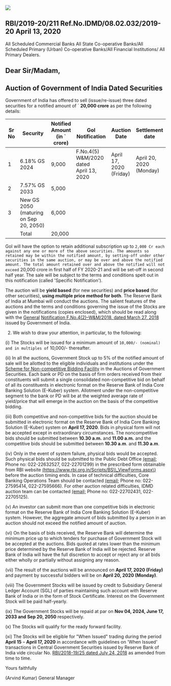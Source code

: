 ![](_page_0_Picture_0.jpeg)

## RBI/2019-20/211 Ref.No.IDMD/08.02.032/2019-20 April 13, 2020

All Scheduled Commercial Banks All State Co-operative Banks/All Scheduled Primary (Urban) Co-operative Banks/All Financial Institutions/ All Primary Dealers.

## **Dear Sir/Madam,**

## **Auction of Government of India Dated Securities**

Government of India has offered to sell (issue/re-issue) three dated securities for a notified amount of ` **20,000 crore** as per the following details:

| Sr<br>No | Security                                     | Notified<br>Amount<br>(in `<br>crore) | GoI<br>Notification                              | Auction<br>Date               | Settlement<br>date            |
|----------|----------------------------------------------|---------------------------------------|--------------------------------------------------|-------------------------------|-------------------------------|
| 1        | 6.18% GS 2024                                | 9,000                                 | F.No.4(5)<br>W&M/2020<br>dated<br>April 13, 2020 | April 17,<br>2020<br>(Friday) | April 20,<br>2020<br>(Monday) |
| 2        | 7.57% GS 2033                                | 5,000                                 |                                                  |                               |                               |
| 3        | New GS 2050<br>(maturing on Sep<br>20, 2050) | 6,000                                 |                                                  |                               |                               |
|          | Total                                        | 20,000                                |                                                  |                               |                               |

GoI will have the option to retain additional subscription up to ` 2,000 Cr each against any one or more of the above securities. The amounts so retained may be within the notified amount, by setting-off under other securities in the same auction, or may be over and above the notified amount. The total amount retained over and above the notified will not exceed ` 20,000 crore in first half of FY 2020-21 and will be set-off in second half year. The sale will be subject to the terms and conditions spelt out in this notification (called 'Specific Notification').

The auction will be **yield based** (for new securities) and **price based** (for other securities), **using multiple price method for both**. The Reserve Bank of India at Mumbai will conduct the auctions. The salient features of the auctions and the terms and conditions governing the issue of the Stocks are given in the notifications (copies enclosed), which should be read along with the [General](https://www.rbi.org.in/Scripts/NotificationUser.aspx?Id=11249&Mode=0)  [Notification F.No.4\(2\)–W&M/2018, dated March 27, 2018](https://www.rbi.org.in/Scripts/NotificationUser.aspx?Id=11249&Mode=0) issued by Government of India.

2. We wish to draw your attention, in particular, to the following:

(i) The Stocks will be issued for a minimum amount of ` 10,000/- (nominal) and in multiples of ` 10,000/- thereafter.

(ii) In all the auctions, Government Stock up to 5% of the notified amount of sale will be allotted to the eligible individuals and institutions under the [Scheme for Non-competitive Bidding Facility](https://rbi.org.in/Scripts/NotificationUser.aspx?Id=11175&Mode=0) in the Auctions of Government Securities. Each bank or PD on the basis of firm orders received from their constituents will submit a single consolidated non-competitive bid on behalf of all its constituents in electronic format on the Reserve Bank of India Core Banking Solution (E-Kuber) system. Allotment under the non-competitive segment to the bank or PD will be at the weighted average rate of yield/price that will emerge in the auction on the basis of the competitive bidding.

(iii) Both competitive and non-competitive bids for the auction should be submitted in electronic format on the Reserve Bank of India Core Banking Solution (E-Kuber) system on **April 17, 2020**. Bids in physical form will not be accepted except in extraordinary circumstances. The noncompetitive bids should be submitted between **10.30 a.m.** and **11.00 a.m.** and the competitive bids should be submitted between **10.30 a.m**. and **11.30 a.m**.

(iv) Only in the event of system failure, physical bids would be accepted. Such physical bids should be submitted to the Public Debt Office [\(email;](mailto:pdomumbai@rbi.org.in) Phone no: 022-22632527, 022-22701299) in the prescribed form obtainable from RBI website [\(https://www.rbi.org.in/Scripts/BS\\_ViewForms.aspx\)](https://www.rbi.org.in/Scripts/BS_ViewForms.aspx) before the auction timing ends. In case of technical difficulties, Core Banking Operations Team should be contacted [\(email;](mailto:cbot@rbi.org.in) Phone no: 022-27595414, 022-27595666). For other auction related difficulties, IDMD auction team can be contacted [\(email;](mailto:auctionidmd@rbi.org.in) Phone no: 022-22702431, 022- 22705125).

(v) An investor can submit more than one competitive bids in electronic format on the Reserve Bank of India Core Banking Solution (E-Kuber) system. However, the aggregate amount of bids submitted by a person in an auction should not exceed the notified amount of auction.

(vi) On the basis of bids received, the Reserve Bank will determine the minimum price up to which tenders for purchase of Government Stock will be accepted at the auctions. Bids quoted at rates lower than the minimum price determined by the Reserve Bank of India will be rejected. Reserve Bank of India will have the full discretion to accept or reject any or all bids either wholly or partially without assigning any reason.

(vii) The result of the auctions will be announced on **April 17, 2020 (Friday)** and payment by successful bidders will be on **April 20, 2020 (Monday)**.

(viii) The Government Stocks will be issued by credit to Subsidiary General Ledger Account (SGL) of parties maintaining such account with Reserve Bank of India or in the form of Stock Certificate. Interest on the Government Stock will be paid half-yearly.

(ix) The Government Stocks will be repaid at par on **Nov 04, 2024, June 17, 2033 and Sep 20, 2050** respectively.

(x) The Stocks will qualify for the ready forward facility.

(xi) The Stocks will be eligible for "When Issued" trading during the period **April 15** – **April 17, 2020** in accordance with guidelines on 'When Issued' transactions in Central Government Securities issued by Reserve Bank of India vide circular No. [RBI/2018-19/25 dated July 24, 2018](https://www.rbi.org.in/Scripts/NotificationUser.aspx?Id=11344&Mode=0) as amended from time to time.

Yours faithfully

(Arvind Kumar) General Manager